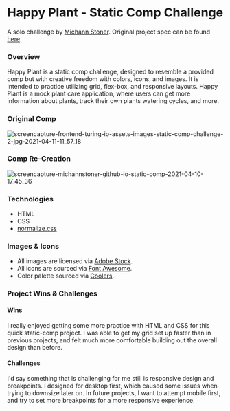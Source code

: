 
# Happy Plant - Static Comp Challenge

A solo challenge by [Michann Stoner](https://github.com/michannstoner). Original project spec can be found [here](https://frontend.turing.io/projects/module-1/m1-static-comp).


### Overview 
Happy Plant is a static comp challenge, designed to resemble a provided comp but with creative freedom with colors, icons, and images. It is intended to practice utilizing grid, flex-box, and responsive layouts. Happy Plant is a mock plant care application, where users can get more information about plants, track their own plants watering cycles, and more. 


### Original Comp
![screencapture-frontend-turing-io-assets-images-static-comp-challenge-2-jpg-2021-04-11-11_57_18](https://user-images.githubusercontent.com/76269802/114315734-7a858800-9abd-11eb-8411-ad1bf0874073.png)


### Comp Re-Creation 
![screencapture-michannstoner-github-io-static-comp-2021-04-10-17_45_36](https://user-images.githubusercontent.com/76269802/114315584-da2f6380-9abc-11eb-9942-f6fae589ad44.png)


### Technologies 
- HTML 
- CSS 
- [normalize.css](https://necolas.github.io/normalize.css/)

### Images & Icons
- All images are licensed via [Adobe Stock](https://stock.adobe.com/video?as_channel=sem&as_campclass=brand&as_campaign=US%7CCPRO%7CStock%7CPURCH%7CNew+%26+Repeat+Buyers-RLSA_Brand_Exact%7CGG%7C%7C&as_source=google&as_camptype=acquisition&sdid=4JW79JLQ&mv=search&ef_id=CjwKCAjwvMqDBhB8EiwA2iSmPLH-f9Y0noCjqux57KPhCMi7VbShy_gxrKsdLEpKvAMcf67Yc8or_xoCNrkQAvD_BwE:G:s&s_kwcid=AL!3085!3!444784041065!e!!g!!adobe%20stock!860893199!46279177849&gclid=CjwKCAjwvMqDBhB8EiwA2iSmPLH-f9Y0noCjqux57KPhCMi7VbShy_gxrKsdLEpKvAMcf67Yc8or_xoCNrkQAvD_BwE).
- All icons are sourced via [Font Awesome](https://fontawesome.com/).
- Color palette sourced via [Coolers](https://coolors.co/).

### Project Wins & Challenges 
#### Wins

I really enjoyed getting some more practice with HTML and CSS for this quick static-comp project. I was able to get my grid set up faster than in previous projects, and felt much more comfortable building out the overall design than before. 

#### Challenges 

I'd say something that is challenging for me still is responsive design and breakpoints. I designed for desktop first, which caused some issues when trying to downsize later on. In future projects, I want to attempt mobile first, and try to set more breakpoints for a more responsive experience. 
